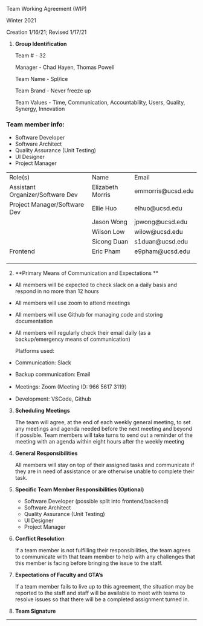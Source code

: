 Team Working Agreement (WIP)

Winter 2021

Creation 1/16/21; Revised 1/17/21



1. **Group Identification**

    Team # - 32


    Manager - Chad Hayen, Thomas Powell


    Team Name - Spl/ice
    

    Team Brand - Never freeze up


    Team Values - Time, Communication, Accountability, Users, Quality, Synergy, Innovation


### Team member info:

*   Software Developer 
*   Software Architect
*   Quality Assurance (Unit Testing)
*   UI Designer
*   Project Manager


<table>
  <tr>
   <td>Role(s)</td>
   <td>Name</td>
   <td>Email</td>
  </tr>
  <tr>
   <td>Assistant Organizer/Software Dev</td>
   <td>Elizabeth Morris</td>
   <td>emmorris@ucsd.edu</td>
  </tr>
  <tr>
   <td>Project Manager/Software Dev</td>
   <td>Ellie Huo</td>
   <td>elhuo@ucsd.edu</td>
  </tr>
  <tr>
   <td></td>
   <td>Jason Wong</td>
   <td>jpwong@ucsd.edu</td>
  </tr>
  <tr>
   <td></td>
   <td>Wilson Low</td>
   <td>wilow@ucsd.edu</td>
  </tr>
  <tr>
   <td></td>
   <td>Sicong Duan</td>
   <td>s1duan@ucsd.edu</td>
  </tr>
  <tr>
   <td>Frontend</td>
   <td>Eric Pham</td>
   <td>e9pham@ucsd.edu</td>
  </tr>
  <tr>
   <td></td>
   <td></td>
   <td></td>
  </tr>
  <tr>
   <td></td>
   <td></td>
   <td></td>
  </tr>
  <tr>
   <td></td>
   <td></td>
   <td></td>
  </tr>
</table>


2. **Primary Means of Communication and Expectations **
*   All members will be expected to check slack on a daily basis and respond in no more than 12 hours
*   All members will use zoom to attend meetings
*   All members will use Github for managing code and storing documentation
*   All members will regularly check their email daily (as a backup/emergency means of communication)

	Platforms used:

*   Communication: Slack
*   Backup communication: Email
*   Meetings: Zoom (Meeting ID: 966 5617 3119）
*   Development: VSCode, Github

3. **Scheduling Meetings**

    The team will agree, at the end of each weekly general meeting, to set any meetings and agenda needed before the next meeting and beyond if possible. Team members will take turns to send out a reminder of the meeting with an agenda within eight hours after the weekly meeting 

4. **General Responsibilities**

    All members will stay on top of their assigned tasks and communicate if they are in need of assistance or are otherwise unable to complete their task.

5. **Specific Team Member Responsibilities (Optional)**

    - Software Developer (possible split into frontend/backend)
    - Software Architect
    - Quality Assurance (Unit Testing)
    - UI Designer
    - Project Manager

6. **Conflict Resolution**

    If a team member is not fulfilling their responsibilities, the team agrees to communicate with that team member to help with any challenges that this member is facing before bringing the issue to the staff.

7. **Expectations of Faculty and GTA’s**

    If a team member fails to live up to this agreement, the situation may be reported to the staff and staff will be available to meet with teams to resolve issues so that there will be a completed assignment turned in.

8. **Team Signature**


__________________________________________
